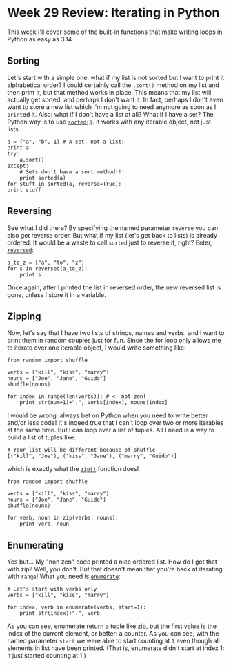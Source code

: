 Week 29 Review: Iterating in Python
===================================

This week I'll cover some of the built-in functions that make writing loops in Python as easy as 3.14

Sorting
-------

Let's start with a simple one: what if my list is not sorted but I want to print it alphabetical order?
I could certainly call the `.sort()` method on my list and then print it, but that method works in place.
This means that my list will actually get sorted, and perhaps I don't want  it. In fact, perhaps I don't even want to store a new list which I'm not going to need anymore as soon as I `print`ed it.
Also: what if I don't have a list at all? What if I have a set?
The Python way is to use [`sorted()`](http://docs.python.org/2/library/functions.html#sorted). It works with any iterable object, not just lists.

    a = {"a", "b", 1} # A set, not a list!
    print a
    try:
        a.sort()
    except:
        # Sets don't have a sort method!!!
        print sorted(a)
    for stuff in sorted(a, reverse=True):
    print stuff

Reversing
---------

See what I did there? By specifying the named parameter `reverse` you can also get reverse order.
But what if my list (let's get back to lists) is already ordered. It would be a waste to call `sorted` just to reverse it, right?
Enter, [`reversed`](http://docs.python.org/2/library/functions.html#reversed):

    a_to_z = ["a", "to", "z"]
    for s in reversed(a_to_z):
        print s

Once again, after I printed the list in reversed order, the new reversed list is gone, unless I store it in a variable.

Zipping
-------

Now, let's say that I have two lists of strings, names and verbs, and I want to print them in random couples just for fun.
Since the for loop only allows me to iterate over one iterable object, I would write something like:

    from random import shuffle
    
    verbs = ["kill", "kiss", "marry"]
    nouns = ["Joe", "Jane", "Guido"]
    shuffle(nouns)
    
    for index in range(len(verbs)): # <- not zen!
        print str(num+1)+".", verbs[index], nouns[index]
        
I would be wrong: always bet on Python when you need to write better and/or less code!
It's indeed true that I can't loop over two or more iterables at the same time. But I can loop over a list of tuples.
All I need is a way to build a list of tuples like:

    # Your list will be different because of shuffle
    [("kill", "Joe"), ("kiss", "Jane"), ("marry", "Guido")]
    
which is exactly what the [`zip()`](http://docs.python.org/2/library/functions.html#zip) function does!

    from random import shuffle
    
    verbs = ["kill", "kiss", "marry"]
    nouns = ["Joe", "Jane", "Guido"]
    shuffle(nouns)
    
    for verb, noun in zip(verbs, nouns):
        print verb, noun

Enumerating
-----------

Yes but... My "non zen" code printed a nice ordered list. How do I get that with zip? Well, you don't.
But that doesn't mean that you're back at iterating with `range`! What you need is [`enumerate`](http://docs.python.org/2/library/functions.html#enumerate):

    # Let's start with verbs only
    verbs = ["kill", "kiss", "marry"]
    
    for index, verb in enumerate(verbs, start=1):
        print str(index)+".", verb
        
As you can see, enumerate return a tuple like zip, but the first value is the index of the current element, or better: a counter. As you can see, with the named parameter `start` we were able to start counting at `1` even though all elements in list have been printed. (That is, enumerate didn't start at index 1: it just started counting at 1.)
